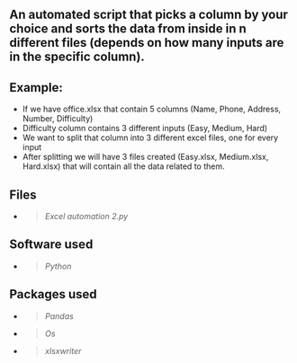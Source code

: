 ## An automated script that picks a column by your choice and sorts the data from inside in n different files (depends on how many inputs are in the specific column).
## Example:
- If we have office.xlsx that contain 5 columns (Name, Phone, Address, Number, Difficulty)
- Difficulty column contains 3 different inputs (Easy, Medium, Hard)
- We want to split that column into 3 different excel files, one for every input
- After splitting we will have 3 files created (Easy.xlsx, Medium.xlsx, Hard.xlsx)  that will contain all the data related to them.

## Files
* > *Excel automation 2.py*

## Software used
* > *Python*

## Packages used
* > *Pandas*
* > *Os*
* > *xlsxwriter*
